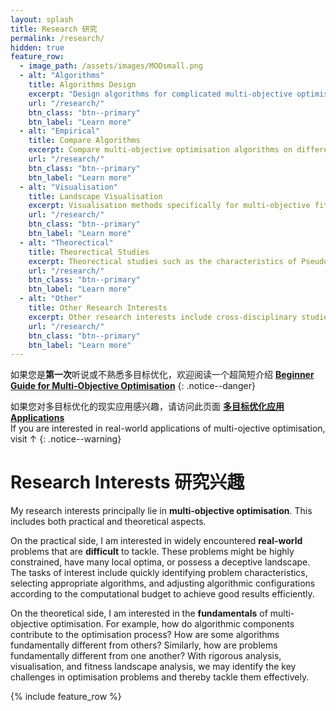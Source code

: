 ```yaml
---
layout: splash
title: Research 研究
permalink: /research/
hidden: true
feature_row:
  - image_path: /assets/images/MOOsmall.png
  - alt: "Algorithms"
    title: Algorithms Design
    excerpt: "Design algorithms for complicated multi-objective optimisation problems which are either discrete or having a rugged fitness landscape."
    url: "/research/"
    btn_class: "btn--primary"
    btn_label: "Learn more"
  - alt: "Empirical"
    title: Compare Algorithms
    excerpt: Compare multi-objective optimisation algorithms on different problems, studying when and why to choose some algorithms on different problem classes.
    url: "/research/"
    btn_class: "btn--primary"
    btn_label: "Learn more"
  - alt: "Visualisation"
    title: Landscape Visualisation
    excerpt: Visualisation methods specifically for multi-objective fitness landscape, to provide intuitive ideas about the optimisation problems. 
    url: "/research/"
    btn_class: "btn--primary"
    btn_label: "Learn more"
  - alt: "Theorectical"
    title: Theorectical Studies
    excerpt: Theorectical studies such as the characteristics of Pseudo boolean problems in rigorous runtime analysis.
    url: "/research/"
    btn_class: "btn--primary"
    btn_label: "Learn more"
  - alt: "Other"
    title: Other Research Interests
    excerpt: Other research interests include cross-disciplinary studies of artificial life models and STSE, as well as multi-objective procedural content generation.
    url: "/research/"
    btn_class: "btn--primary"
    btn_label: "Learn more"
---
```

如果您是**第一次**听说或不熟悉多目标优化，欢迎阅读一个超简短介绍 [**Beginner Guide for Multi-Objective Optimisation**](/MOO/)
{: .notice--danger}

如果您对多目标优化的现实应用感兴趣，请访问此页面 [**多目标优化应用 Applications**](/Applications/)<br />
If you are interested in real-world applications of multi-ojective optimisation, visit ↑
{: .notice--warning}


# Research Interests 研究兴趣

My research interests principally lie in **multi-objective optimisation**. This includes both practical and theoretical aspects.

On the practical side, I am interested in widely encountered **real-world** problems that are **difficult** to tackle. These problems might be highly constrained, have many local optima, or possess a deceptive landscape. The tasks of interest include quickly identifying problem characteristics, selecting appropriate algorithms, and adjusting algorithmic configurations according to the computational budget to achieve good results efficiently.

On the theoretical side, I am interested in the **fundamentals** of multi-objective optimisation. For example, how do algorithmic components contribute to the optimisation process? How are some algorithms fundamentally different from others? Similarly, how are problems fundamentally different from one another? With rigorous analysis, visualisation, and fitness landscape analysis, we may identify the key challenges in optimisation problems and thereby tackle them effectively.

{% include feature_row %}
